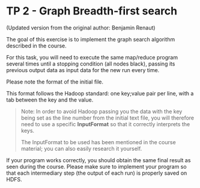 # TP 2 - Graph Breadth-first search

(Updated version from the original author: Benjamin Renaut)

The goal of this exercise is to implement the graph search algorithm described in the
course.

For this task, you will need to execute the same map/reduce program several times until
a stopping condition (all nodes black), passing its previous output data as input data
for the new run every time.

Please note the format of the initial file.

This format follows the Hadoop standard: one key;value pair per line, with a
tab between the key and the value.

> Note: In order to avoid Hadoop passing you the data with the key being set as the
> line number from the initial text file, you will therefore need to use a specific
> **InputFormat** so that it correctly interprets the keys.
> 
> The InputFormat to be used has been mentioned in the course material;
> you can also easily research it yourself.

If your program works correctly, you should obtain the same final result as seen during
the course.
Please make sure to implement your program so that each intermediary step
(the output of each run) is properly saved on HDFS.
